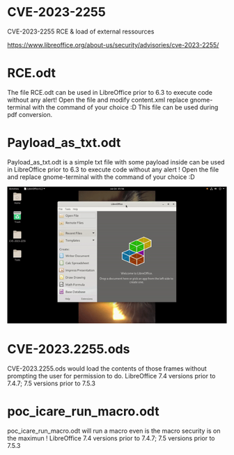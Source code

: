 # CVE-2023-2255

CVE-2023-2255
RCE & load of external ressources

https://www.libreoffice.org/about-us/security/advisories/cve-2023-2255/

# RCE.odt
The file RCE.odt can be used in LibreOffice prior to 6.3 to execute code without any alert! 
Open the file and modify content.xml replace gnome-terminal with the command of your choice :D
This file can be used during pdf conversion.

# Payload_as_txt.odt
Payload_as_txt.odt is a simple txt file with some payload inside can be used in LibreOffice prior to 6.3 to execute code  without any alert ! 
Open the file and replace gnome-terminal with the command of your choice :D


![payload_as_txt](https://raw.githubusercontent.com/Icare1337/LibreOffice_Tips_Bug_Bounty/main/CVE-2023-2255/payload_as_txt.gif)

# CVE-2023.2255.ods
CVE-2023.2255.ods would load the contents of those frames without prompting the user for permission to do.
LibreOffice 7.4 versions prior to 7.4.7; 7.5 versions prior to 7.5.3

# poc_icare_run_macro.odt
poc_icare_run_macro.odt will run a macro even is the macro security is on the maximun !
LibreOffice 7.4 versions prior to 7.4.7; 7.5 versions prior to 7.5.3
